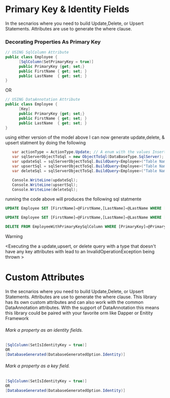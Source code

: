 # Primary Key & Identity Fields
In the secnarios where you need to build Update,Delete, or Upsert Statements. Attributes are use to generate the where clause.

### Decorating Properties As Primary Key

```csharp
// USING SqlColumn Attribute
public class Employee {
      [SqlColumn(SetPrimaryKey = true)]
      public PrimaryKey {get; set;}
      public FirstName { get; set; }
      public LastName  { get; set; }
}
```
OR 
```csharp
// USING DataAnnotation Attribute
public class Employee {
      [Key]
      public PrimaryKey {get; set;}
      public FirstName { get; set; }
      public LastName  { get; set; }
}
```

using either version of the model above I can now generate update,delete, & upsert statment by doing the following
 

```csharp
   var actionType = ActionType.Update; // A enum with the values Insert,Update,Delete,Upsert
   var sqlServerObjectToSql = new ObjectToSql(DataBaseType.SqlServer);
   var updateSql = sqlServerObjectToSql.BuildQuery<Employee>("Table Name Go Here If Null Defaults to Type Name",actionType);
   var upsertSql = sqlServerObjectToSql.BuildQuery<Employee>("Table Name Go Here If Null Defaults to Type Name",ActionType.Upsert);
   var deleteSql = sqlServerObjectToSql.BuildQuery<Employee>("Table Name Go Here If Null Defaults to Type Name",ActionType.Delete);

   Console.WriteLine(updateSql);
   Console.WriteLine(upsertSql);
   Console.WriteLine(deleteSql);
```
running the code above will produces the following sql statmente

```sql 
UPDATE Employee SET [FirstName]=@FirstName,[LastName]=@LastName WHERE [PrimaryKey]=@PrimaryKey
```
```sql 
UPDATE Employee SET [FirstName]=@FirstName,[LastName]=@LastName WHERE [PrimaryKey]=@PrimaryKey
```
```sql 
DELETE FROM EmployeeWithPrimaryKeySqlColumn WHERE [PrimaryKey]=@PrimaryKey
```

> [!WARNING]
> <Executing the a update,upsert, or delete query with a type that doesn't have any key attributes with lead to an InvalidOperationException being thrown >  


<!-- ### Supported Attributes 
this library has its own custom attributes and can also work with the common DataAnnotation attributes. With the support of DataAnnotation this means this library could be paired with your favorite orm like Dapper or Enitity Framework -->


# Custom Attributes
In the secnarios where you need to build Update,Delete, or Upsert Statements. Attributes are use to generate the where clause. This library has its own custom attributes and can also work with the common DataAnnotation attributes. With the support of DataAnnotation this means this library could be paired with your favorite orm like Dapper or Enitity Framework 

###### Mark a property as an identity fields. 
```csharp
[SqlColumn(SetIsIdentityKey = true)]
OR 
[DatabaseGenerated(DatabaseGeneratedOption.Identity)]
```

###### Mark a property as a key field. 
```csharp
[SqlColumn(SetIsIdentityKey = true)]
OR 
[DatabaseGenerated(DatabaseGeneratedOption.Identity)]